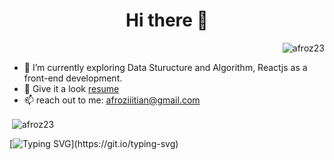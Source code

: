 <div>
     <h1 align="center">Hi there 👋</h1>
     <p align="right"> <img src="https://komarev.com/ghpvc/?username=afroz23&label=Profile%20views&color=0e75b6&style=flat" alt="afroz23" /> </p>
</div>  


- 🌱 I’m currently exploring Data Sturucture and Algorithm, Reactjs as a front-end development.
- :bookmark_tabs: Give it a look [resume](https://drive.google.com/file/d/1z-wjgOCZORI6fIPOa7aBESVSohO_UC0M/view)
- 📫 reach out to me: afroziiitian@gmail.com

<p>&nbsp;<img align="center" src="https://github-readme-stats.vercel.app/api?username=afroz23&show_icons=true&locale=en" alt="afroz23" /></p>

<!--<p align="center"><img align="center" src="https://github-readme-streak-stats.herokuapp.com/?user=afroz23&" alt="afroz23" /></p>-->
[![Typing SVG](https://readme-typing-svg.herokuapp.com?color=FF69B4&center=true&vCenter=true&lines=Thanks+for+Visiting!)](https://git.io/typing-svg)
